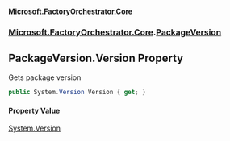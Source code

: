 #### [Microsoft.FactoryOrchestrator.Core](./Microsoft-FactoryOrchestrator-Core.md 'Microsoft.FactoryOrchestrator.Core')
### [Microsoft.FactoryOrchestrator.Core](./Microsoft-FactoryOrchestrator-Core.md 'Microsoft.FactoryOrchestrator.Core').[PackageVersion](./Microsoft-FactoryOrchestrator-Core-PackageVersion.md 'Microsoft.FactoryOrchestrator.Core.PackageVersion')
## PackageVersion.Version Property
Gets package version  
```csharp
public System.Version Version { get; }
```
#### Property Value
[System.Version](https://docs.microsoft.com/en-us/dotnet/api/System.Version 'System.Version')  
